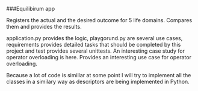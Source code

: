 ###Equilibirum app

Registers the actual and the desired outcome for 5 life domains. Compares them and provides the results.

application.py provides the logic, playgorund.py are several use cases, requirements provides detailed tasks that should be completed by this project and test provides several unittests. An interesting case study for operator overloading is here.
Provides an interesting use case for operator overloading.

Because a lot of code is simillar at some point I will try to implement all the classes in a similary way as descriptors are being implemented in Python.
